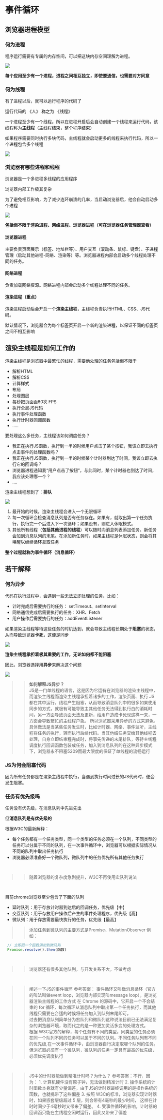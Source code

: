 # 事件循环

## 浏览器进程模型

### 何为进程

程序运行需要有专属的内存空间，可以把这块内存空间理解为进程。

<img src='/picture/事件循环-进程.jpg' />

**每个应用至少有一个进程，进程之间相互独立，即使要通信，也需要对方同意**

### 何为线程

有了进程以后，就可以运行程序的代码了

运行代码的 《人》 称之为 《线程》

一个进程至少有一个线程，所以在进程开启后会自动创建一个线程来运行代码，该线程称为**主线程**（主线程结束，整个程序结束）

如果程序需要同时执行多块代码，主线程就会启动更多的线程来执行代码，所以一个进程包含多个线程

<img src='/picture/事件循环-线程.jpg' />

### 浏览器有哪些进程和线程

浏览器是一个多进程多线程的应用程序

浏览器内部工作极其复杂

为了避免相互影响，为了减少连环崩溃的几率，当启动浏览器后，他会自动启动多个进程

<img src='/picture/事件循环-浏览器进程.jpg' />

**包括但不限于渲染进程、网络进程、浏览器进程（可在浏览器任务管理器查看）**

#### 浏览器进程

主要负责页面展示（标签、地址栏等）、用户交互（滚动条、鼠标、键盘）、子进程管理（启动其他进程-网络、渲染等）等。浏览器进程内部会启动多个线程处理不同的任务。

#### 网络进程

负责加载网络资源。网络进程内部会启动多个线程处理不同的任务。

#### 渲染进程（重点）

渲染进程启动后会开启一个**渲染主线程**，主线程负责执行HTML、CSS、JS代码。

默认情况下，浏览器会为每个标签页开启一个新的渲染进程，以保证不同的标签页之间不相互影响


## 渲染主线程是如何工作的

渲染主线程是浏览器中最繁忙的线程，需要他处理的任务包括但不限于

- 解析HTML
- 解析CSS
- 计算样式
- 布局
- 处理图层
- 每秒把页面画60次 FPS
- 执行全局JS代码
- 执行事件处理函数
- 执行计时器回调函数
- .....


要处理这么多任务，主线程该如何调度任务？

- 我正在执行JS函数，执行到一半的时候用户点击了某个按钮，我该立即去执行点击事件的处理函数吗？
- 我正在执行JS函数，执行到一半的时候某个计时器到达了时间，我该立即去执行它的回调吗？
- 浏览器进程通知我“用户点击了按钮”，与此同时，某个计时器也到达了时间，我应该处理哪一个？
- ....

渲染主线程想到了：**排队**

<img src='/picture/事件循环-渲染主线程-排队.jpg'/>


1. 最开始的时候，渲染主线程会进入一个无限循环
2. 每一次循环会检查消息队列是否有任务存在。如果有，就取出第一个任务执行，执行完一个后进入下一次循环；如果没有，则进入休眠模式。
3. 其他所有线程（**包括其他进程的线程**）可以随时向消息列表添加任务。新任务会加到消息队列的末尾。在添加新任务时，如果主线程是休眠状态，则会将其唤醒以继续循环拿取任务

**整个过程就称为事件循环（消息循环）**

## 若干解释

### 何为异步

代码在执行过程中，会遇到一些无法立即处理的任务，比如：

- 计时完成后需要执行的任务： setTimeout、setInterval
- 网络通信完成后需要执行的任务：XHR、Fetch
- 用户操作后需要执行的任务：addEventListener

如果渲染主线程等待这些任务的时机达到，就会导致主线程长期处于**阻塞**的状态，从而导致浏览器**卡死**，这便是同步

<img src='/picture/事件循环-渲染主线程-阻塞.jpg' />

**渲染主线程承担着极其重要的工作，无论如何都不能阻塞**

因此，浏览器选择用**异步**来解决这个问题

<img src='/picture/事件循环-渲染主线程-异步.jpg' />

>>**如何解释JS异步？**<br/>
JS是一门单线程的语言，这是因为它运有在浏览器的渲染主线程中，而渲染主线程而渲染主线程承担着诸多的工作，渲染页面、执行 JS 都在其中运行。线程产生阻塞，从而导致消息队列中的很多如果使用同步的方式，就极有可能导致主其他任务无法得到执行白的消耗时间，另一方面导致页面无法及更新，给用户造成卡死现这样一来，一方面会导致繁忙的主线程户象。
所以浏览器采用异步的方式来避免。具体做法是当某些任务发生时，比如计时器、网络、事件监听，主线程将任务的执行，转而执行后续代码。当其他结任务交给其他线程去处理，自身立即结束程完成时，将事先传递的末尾排队，等待主线程调度执行回调函数包装成任务，加入到消息队列的在这种异步模式下，浏览器永不阻塞5209而最大限度的保证了单线程的流畅运行

### JS为何会阻塞代码

因为所有任务都是在渲染主线程中执行，当遇到执行时间过长的JS代码时，便会发生阻塞。

### 任务有优先级吗

任务没有优先级，在消息队列中先进先出

但**消息队列是有优先级的**

根据W3C的最新解释：
  - 每个任务都有一个任务类型，同一个类型的任务必须在一个队列，不同类型的任务可以分属于不同的队列，在一次事件循环中，浏览器可以根据实际情况从不同的队列中取出任务执行
  - 浏览器必须准备好一个微队列，微队列中的任务优先所有其他任务执行

<br/>

>> 随着浏览器的复杂度急剧提升，W3C不再使用宏队列说法

<br/>

目前chrome浏览器至少包含了下面的队列

 - 延时队列：用于存放计时器到达后的回调任务，优先级【中】
 - 交互队列：用于存放用户操作后产生的事件处理程序，优先级【高】
 - 微队列：用于存放需要最快执行的任务，优先级【最高】

>> 添加任务到微队列的主要方式是Promise、MutationObserver
例如： 
 ```js 
  // 立即把一个函数添加到微队列
  Promise.resolve().then(函数)
 ```

<br/>

 >> 浏览器还有很多其他队列，与开发关系不大，不做考虑

<br/>

 >> 阐述一下JS的事件循环
 参考答案： 事件循环又叫做消息循环（官方的叫法叫做event loop，浏览器内部实现叫message loop），是浏览器渲染主线程的工作方式
    在 Chrome 的源码中，它开启一个不会结束的 for 循环，每次循环从消息队列中取出第一个任务执行，而其他线程只需要在合适的时候将任务加入到队列末尾即可。<br/>
    过去把消息队列简单分为宏队列和微队列这种说法目前已无法满足复杂的浏览器环境，取而代之的是一种更加灵活多变的处理方式。<br/>
    根据 W3C官方的解释，每个任务有不同的类型，同类型的任务必须在同一个队列不同的任务可以属于不同的队列。不同任务队列有不同的优先级,在一次事件循环中，由浏览器自行决定取哪个队列的任务。但浏览器必须有一个微队列，微队列的任务一定具有最高的优先级，必须优先调度执行

<br/>

>> JS中的计时器能做到精准计时吗？为什么？
    参考答案：不行，因为：
    1. 计算机硬件没有原子钟，无法做到精准计时
    2. 操作系统的计时函数本身就有少量偏差，由于JS的计时器最终调用的是操作系统的函数，也就携带了这些偏差
    3. 按照 W3C的标准，浏览器实现计时器时，如果嵌套层级超过 5 层，则会带有4毫秒的最少时间， 这样在计时时间少于4毫秒时又带来了偏差。
    4. 受事件循环的影响，计时器的回调函只能在主线程空闲时运行，因此又带来了偏差